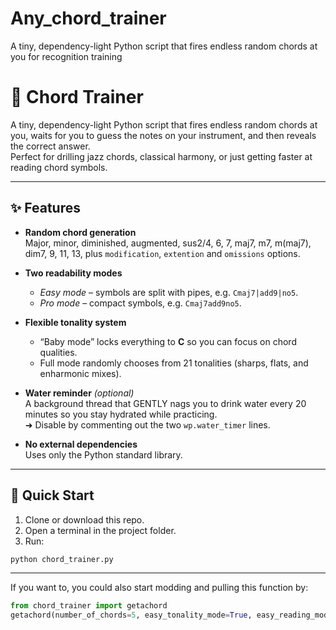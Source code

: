 # Any_chord_trainer
A tiny, dependency-light Python script that fires endless random chords at you for recognition training
# 🎹 Chord Trainer

A tiny, dependency-light Python script that fires endless random chords at you, waits for you to guess the notes on your instrument, and then reveals the correct answer.  
Perfect for drilling jazz chords, classical harmony, or just getting faster at reading chord symbols.

---

## ✨ Features

- **Random chord generation**  
  Major, minor, diminished, augmented, sus2/4, 6, 7, maj7, m7, m(maj7), dim7, 9, 11, 13, plus `modification`, `extention` and `omissions` options.

- **Two readability modes**  
  - *Easy mode* – symbols are split with pipes, e.g. `Cmaj7|add9|no5`.  
  - *Pro mode* – compact symbols, e.g. `Cmaj7add9no5`.

- **Flexible tonality system**  
  - “Baby mode” locks everything to **C** so you can focus on chord qualities.  
  - Full mode randomly chooses from 21 tonalities (sharps, flats, and enharmonic mixes).

- **Water reminder** *(optional)*  
  A background thread that GENTLY nags you to drink water every 20 minutes so you stay hydrated while practicing.  
  ➜ Disable by commenting out the two `wp.water_timer` lines.

- **No external dependencies**  
  Uses only the Python standard library.

---

## 🚀 Quick Start

1. Clone or download this repo.
2. Open a terminal in the project folder.
3. Run:

```bash
python chord_trainer.py
```
---

If you want to, you could also start modding and pulling this function by:

```python
from chord_trainer import getachord
getachord(number_of_chords=5, easy_tonality_mode=True, easy_reading_mode=True)

